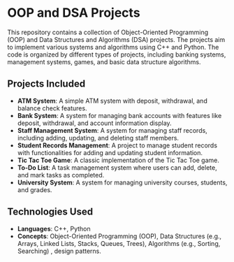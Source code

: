# OOP and DSA Projects

This repository contains a collection of Object-Oriented Programming (OOP) and Data Structures and Algorithms (DSA) projects. The projects aim to implement various systems and algorithms using C++ and Python. The code is organized by different types of projects, including banking systems, management systems, games, and basic data structure algorithms.

## Projects Included

- **ATM System**: A simple ATM system with deposit, withdrawal, and balance check features.
- **Bank System**: A system for managing bank accounts with features like deposit, withdrawal, and account information display.
- **Staff Management System**: A system for managing staff records, including adding, updating, and deleting staff members.
- **Student Records Management**: A project to manage student records with functionalities for adding and updating student information.
- **Tic Tac Toe Game**: A classic implementation of the Tic Tac Toe game.
- **To-Do List**: A task management system where users can add, delete, and mark tasks as completed.
- **University System**: A system for managing university courses, students, and grades.

## Technologies Used

- **Languages**: C++, Python
- **Concepts**: Object-Oriented Programming (OOP), Data Structures (e.g., Arrays, Linked Lists, Stacks, Queues, Trees), Algorithms (e.g., Sorting, Searching) , design patterns.
